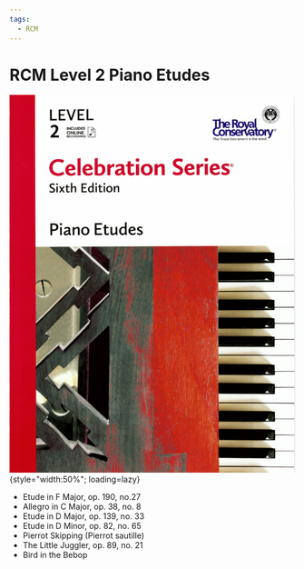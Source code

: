 ```yaml
---
tags:
  - RCM
---
```


# RCM Level 2 Piano Etudes

![](../assets/rcm2-etudes.png){style="width:50%"; loading=lazy}

- Etude in F Major, op. 190, no.27
- Allegro in C Major, op. 38, no. 8
- Etude in D Major, op. 139, no. 33
- Etude in D Minor, op. 82, no. 65
- Pierrot Skipping (Pierrot sautille)
- The Little Juggler, op. 89, no. 21
- Bird in the Bebop
